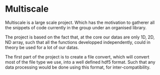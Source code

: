 # Multiscale

Multiscale is a large scale project. Which has the motivation to gatherer all the snippets of code currently in the group under an organised library.

The project is based on the fact that, at the core our datas are only 1D, 2D, ND array, such that all the functions developped independently, could in theory be used for a lot of our datas.

The first part of the project is to create a file convert, which will convert most of the file type we use, into a well defined hdf5 format. Such that any data processing would be done using this format, for inter-compatibility.